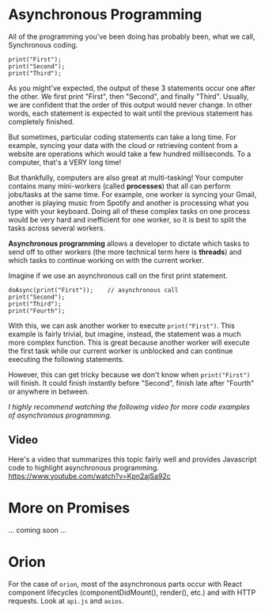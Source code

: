 # Asynchronous Programming

All of the programming you've been doing has probably been, what we call, Synchronous coding.

```
print("First");
print("Second");
print("Third");
```

As you might've expected, the output of these 3 statements occur one after the other. We first print "First", then "Second", and finally "Third". Usually, we are confident that the order of this output would never change.
In other words, each statement is expected to wait until the previous statement has completely finished.

But sometimes, particular coding statements can take a long time. For example, syncing your data with the cloud or retrieving content from a website are operations which would take a few hundred milliseconds. To a computer, that's a VERY long time!

But thankfully, computers are also great at multi-tasking! Your computer contains many mini-workers (called **processes**) that all can perform jobs/tasks at the same time. For example, one worker is syncing your Gmail, another is playing music from Spotify and another is processing what you type with your keyboard. Doing all of these complex tasks on one process would be very hard and inefficient for one worker, so it is best to split the tasks across several workers.

**Asynchronous programming** allows a developer to dictate which tasks to send off to other workers (the more technical term here is **threads**) and which tasks to continue working on with the current worker.

Imagine if we use an asynchronous call on the first print statement.
```
doAsync(print("First"));    // asynchronous call
print("Second");
print("Third");
print("Fourth");
```
With this, we can ask another worker to execute `print("First")`. This example is fairly trivial, but imagine, instead, the statement was a much more complex function.
This is great because another worker will execute the first task while our current worker is unblocked and can continue executing the following statements.

However, this can get tricky because we don't know when `print("First")` will finish.
It could finish instantly before "Second", finish late after "Fourth" or anywhere in between.

*I highly recommend watching the following video for more code examples of asynchronous programming.*

## Video

Here's a video that summarizes this topic fairly well and provides Javascript code to highlight asynchronous programming.
https://www.youtube.com/watch?v=Kpn2ajSa92c

# More on Promises
... coming soon ...

# Orion

For the case of `orion`, most of the asynchronous parts occur with React component lifecycles (componentDidMount(), render(), etc.) and with HTTP requests. Look at `api.js` and `axios`.
